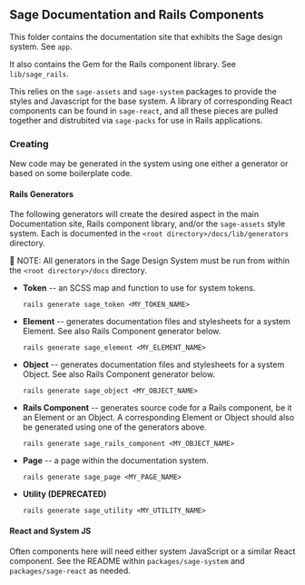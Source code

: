 ## Sage Documentation and Rails Components

This folder contains the documentation site that exhibits the Sage design system. See `app`.

It also contains the Gem for the Rails component library. See `lib/sage_rails`.

This relies on the `sage-assets` and `sage-system` packages to provide the styles and Javascript for the base system. A library of corresponding React components can be found in `sage-react`, and all these pieces are pulled together and distrubited via `sage-packs` for use in Rails applications.

### Creating

New code may be generated in the system using one either a generator or based on some boilerplate code.

#### Rails Generators

The following generators will create the desired aspect in the main Documentation site, Rails component library, and/or the `sage-assets` style system. Each is documented in the `<root directory>/docs/lib/generators` directory.

📝 NOTE: All generators in the Sage Design System must be run from within the `<root directory>/docs` directory.

- **Token** -- an SCSS map and function to use for system tokens.
  ```
  rails generate sage_token <MY_TOKEN_NAME>
  ```

- **Element** -- generates documentation files and stylesheets for a system Element. See also Rails Component generator below.
  ```
  rails generate sage_element <MY_ELEMENT_NAME>
  ```

- **Object** -- generates documentation files and stylesheets for a system Object. See also Rails Component generator below.
  ```
  rails generate sage_object <MY_OBJECT_NAME>
  ```

- **Rails Component** -- generates source code for a Rails component, be it an Element or an Object. A corresponding Element or Object should also be generated using one of the generators above.
  ```
  rails generate sage_rails_component <MY_OBJECT_NAME>
  ```

- **Page** -- a page within the documentation system.
  ```
  rails generate sage_page <MY_PAGE_NAME>
  ```

- **Utility (DEPRECATED)**
  ```
  rails generate sage_utility <MY_UTILITY_NAME>
  ```

#### React and System JS

Often components here will need either system JavaScript or a similar React component. See the README within `packages/sage-system` and `packages/sage-react` as needed.
